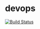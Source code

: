 # devops
[![Build Status](https://dev.azure.com/vamshikrishna833/DemoProjectForToday/_apis/build/status/vamshikrishna833.devops?branchName=master)](https://dev.azure.com/vamshikrishna833/DemoProjectForToday/_build/latest?definitionId=1&branchName=master)
